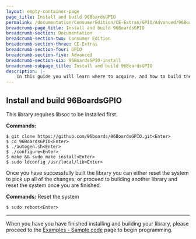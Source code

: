 ```yaml
---
layout: empty-container-page
page_title: Install and build 96BoardsGPIO
permalink: /documentation/ConsumerEdition/CE-Extras/GPIO/Advanced/96BoardsGPIO-install/
breadcrumb-page_title: Install and build 96BoardsGPIO
breadcrumb-section: Documentation
breadcrumb-section-two: Consumer Edition
breadcrumb-section-three: CE-Extras
breadcrumb-section-four: GPIO
breadcrumb-section-five: Advanced
breadcrumb-section-six: 96BoardsGPIO-install
breadcrumb-subpage_title: Install and build 96BoardsGPIO
description: |-
    In this guide you will learn where to acquire, and how to build the various 96Boards enabled libraries such as 96BoardsGPIO, libsoc, MRAA, and UPM. Users who are interested in building their own libraries should be comfortable with building from source, and should already be familiar with the 96Boards hardware.
---
```

## Install and build 96BoardsGPIO

This library requires libsoc to be installed first.

**Commands:**

```shell
$ git clone https://github.com/96boards/96BoardsGPIO.git<Enter>
$ cd 96BoardsGPIO<Enter>
$ ./autogen.sh<Enter>
$ ./configure<Enter>
$ make && sudo make install<Enter>
$ sudo ldconfig /usr/local/lib<Enter>
```
Once you have successfully built the library you can either reset the system to pick up all of the changes, or proceed to building another library and reset the system once you are finished.

**Commands:** Reset the system

```shell
$ sudo reboot<Enter>
```

***

When you have you have finished installing and building your library, please proceed to the [Examples - Sample code](../../Examples/) page to begin programming.
